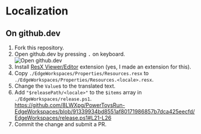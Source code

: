 # Localization

## On github.dev

1. Fork this repository.
1. Open github.dev by pressing <kbd>.</kbd> on keyboard. \
![Open github.dev](https://user-images.githubusercontent.com/856858/130119109-4769f2d7-9027-4bc4-a38c-10f297499e8f.gif)
1. Install [ResX Viewer/Editor](https://marketplace.visualstudio.com/items?itemName=8LWXpg.code-resx) extension (yes, I made an extension for this).
1. Copy `./EdgeWorkspaces/Properties/Resources.resx` to `./EdgeWorkspaces/Properties/Resources.<locale>.resx`.
1. Change the `Value`s to the translated text.
1. Add `"$releasePath/<locale>"` to the `$items` array in `./EdgeWorkspaces/release.ps1`.
   https://github.com/8LWXpg/PowerToysRun-EdgeWorkspaces/blob/91339934bd8551af80171986857b7dca425eecfd/EdgeWorkspaces/release.ps1#L21-L26
1. Commit the change and submit a PR.
